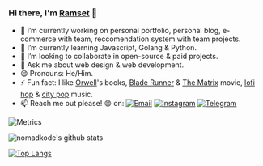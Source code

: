 ### Hi there, I'm [Ramset](https://nomadkode.github.io) 👋

- 🔭 I’m currently working on personal portfolio, personal blog, e-commerce with team, reccomendation system with team projects.
- 🌱 I’m currently learning Javascript, Golang & Python.
- 👯 I’m looking to collaborate in open-source & paid projects.
- 💬 Ask me about web design & web development.
- 😄 Pronouns: He/Him.
- ⚡ Fun fact: I like [Orwell](https://en.wikipedia.org/wiki/George_Orwell)'s books, [Blade Runner](https://www.imdb.com/title/tt0083658/) & [The Matrix](https://www.imdb.com/title/tt0133093/) movie, [lofi hop](https://open.spotify.com/playlist/74sUjcvpGfdOvCHvgzNEDO) & [city pop](https://www.youtube.com/watch?v=3bNITQR4Uso) music.
- 📫 Reach me out please! 😄 on:
<a href="mailto:ramsetiawan@protonmail.com" target="_blank"><img src="https://img.shields.io/badge/-Gmail-c14438?style=flat-square&logo=Gmail&logoColor=white" alt="Email"></a>
<a href="https://instagram.com/nomadkode" target="_blank"><img src="https://img.shields.io/badge/-Instagram-e4405f?style=flat-square&logo=instagram&logoColor=white" alt="Instagram"></a>
<a href="https://t.me/nomadkode" target="_blank"><img src="https://img.shields.io/badge/-Telegram-2ca5e0?style=flat-square&logo=telegram" alt="Telegram"></a>

<!--
<a href="https://github.com/" target="_blank"><img src="https://img.shields.io/badge/-GitHub-181717?style=flat-square&logo=github" alt="GitHub"></a>
<a href="https://facebook.com/" target="_blank"><img src="https://img.shields.io/badge/-Facebook-1877f2?style=flat-square&logo=facebook&logoColor=white" alt="Facebook"></a>
<a href="https://twitter.com/" target="_blank"><img src="https://img.shields.io/badge/-Twitter-1ca0f1?style=flat-square&labelColor=1ca0f1&logo=twitter&logoColor=white" alt="Twitter"></a>
<a href="https://linkedin.com/in/" target="_blank"><img src="https://img.shields.io/badge/LinkedIn-%230077B5.svg?&style=flat-square&logo=linkedin&logoColor=white" alt="LinkedIn"></a>
-->
![Metrics](https://metrics.lecoq.io/nomadkode)

![nomadkode's github stats](https://github-readme-stats.vercel.app/api?username=nomadkode&show_icons=true&include_all_commits=true&count_private=true&theme=onedark)

[![Top Langs](https://github-readme-stats.vercel.app/api/top-langs/?username=nomadkode&layout=compact&show_icons=true&theme=onedark&langs_count=10)](https://github.com/nomadkode/github-readme-stats)
